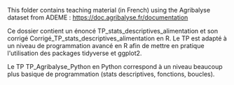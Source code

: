 This folder contains teaching material (in French) using the Agribalyse dataset from ADEME : https://doc.agribalyse.fr/documentation

Ce dossier contient un énoncé TP_stats_descriptives_alimentation et son corrigé Corrigé_TP_stats_descriptives_alimentation en R. Le TP est adapté à un niveau de programmation avancé en R afin de mettre en pratique l'utilisation des packages tidyverse et ggplot2.

Le TP TP_Agribalyse_Python en Python correspond à un niveau beaucoup plus basique de programmation (stats descriptives, fonctions, boucles).
